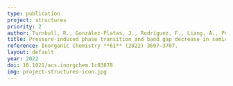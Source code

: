 ```yaml
---
type: publication
project: structures
priority: 2
author: Turnbull, R., González-Platas, J., Rodríguez, F., Liang, A., Popescu, C., He, Z., Santamaría-Pérez, D., Rodríguez-Hernández, P., Muñoz, A., Errandonea, D.
title: Pressure-induced phase transition and band gap decrease in semiconducting &#946;-Cu<sub>2</sub>>V<sub>2</sub>O<sub>7</sub>
reference: Inorganic Chemistry **61** (2022) 3697–3707.
layout: default
year: 2022
doi: 10.1021/acs.inorgchem.1c03878
img: project-structures-icon.jpg
---
```

